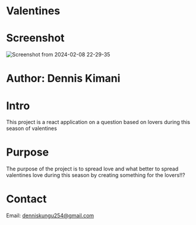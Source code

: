 # Valentines
# Screenshot
![Screenshot from 2024-02-08 22-29-35](https://github.com/kimaniDennis/valentines/assets/144274618/e41e63db-af62-4642-8d8b-0b97892a65b7)

# Author: Dennis Kimani

# Intro
This project is a react application on a question based on lovers during this season of valentines
# Purpose
The purpose of the project is to spread love and what better to spread valentines love during this season by creating something for the lovers!!?
# Contact
Email: denniskungu254@gmail.com


